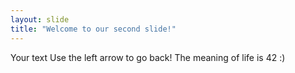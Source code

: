```yaml
---
layout: slide
title: "Welcome to our second slide!"
---
```

Your text
Use the left arrow to go back!
The meaning of life is 42 :)
